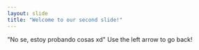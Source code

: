 ```yaml
---
layout: slide
title: "Welcome to our second slide!"
---
```

"No se, estoy probando cosas xd"
Use the left arrow to go back!
